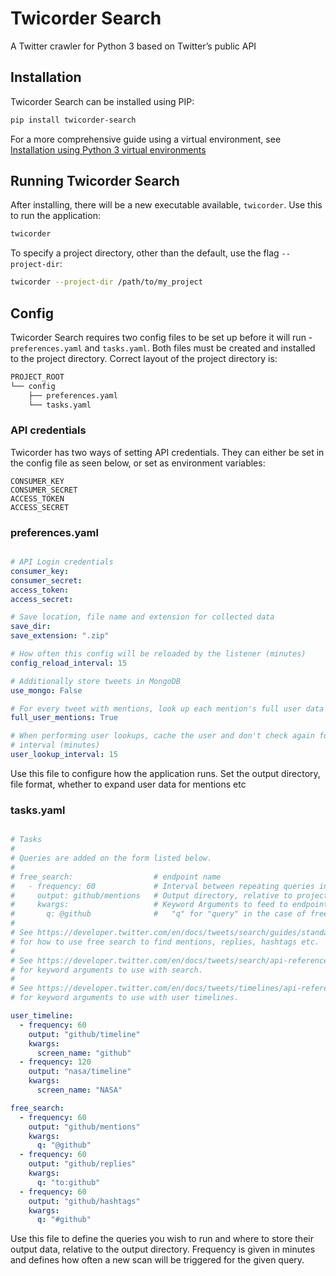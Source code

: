 # Twicorder Search
A Twitter crawler for Python 3 based on Twitter’s public API

## Installation
Twicorder Search can be installed using PIP:

```bash
pip install twicorder-search
```

For a more comprehensive guide using a virtual environment, see [Installation using Python 3 virtual environments](../master/INSTALL.md)

## Running Twicorder Search
After installing, there will be a new executable available, `twicorder`. Use this to run the application:
```bash
twicorder
```

To specify a project directory, other than the default, use the flag `--project-dir`:

```bash
twicorder --project-dir /path/to/my_project
```

## Config
Twicorder Search requires two config files to be set up before it will run - `preferences.yaml` and `tasks.yaml`. Both files must be created and installed to the project directory. Correct layout of the project directory is:

```bash
PROJECT_ROOT
└── config
    ├── preferences.yaml
    └── tasks.yaml
```

### API credentials
Twicorder has two ways of setting API credentials. They can either be set in the config file as seen below, or set as environment variables:

```
CONSUMER_KEY
CONSUMER_SECRET
ACCESS_TOKEN
ACCESS_SECRET
```

### preferences.yaml

```yaml

# API Login credentials
consumer_key:
consumer_secret:
access_token:
access_secret:

# Save location, file name and extension for collected data
save_dir:
save_extension: ".zip"

# How often this config will be reloaded by the listener (minutes)
config_reload_interval: 15

# Additionally store tweets in MongoDB
use_mongo: False

# For every tweet with mentions, look up each mention's full user data
full_user_mentions: True

# When performing user lookups, cache the user and don't check again for this
# interval (minutes)
user_lookup_interval: 15


```

Use this file to configure how the application runs. Set the output directory, file format, whether to expand user data for mentions etc

### tasks.yaml

```yaml

# Tasks
#
# Queries are added on the form listed below.
#
# free_search:                  # endpoint name
#   - frequency: 60             # Interval between repeating queries in minutes
#     output: github/mentions   # Output directory, relative to project directory
#     kwargs:                   # Keyword Arguments to feed to endpoint
#       q: @github              #   "q" for "query" in the case of free_search
#
# See https://developer.twitter.com/en/docs/tweets/search/guides/standard-operators
# for how to use free search to find mentions, replies, hashtags etc.
#
# See https://developer.twitter.com/en/docs/tweets/search/api-reference/get-search-tweets
# for keyword arguments to use with search.
#
# See https://developer.twitter.com/en/docs/tweets/timelines/api-reference/get-statuses-user_timeline
# for keyword arguments to use with user timelines.

user_timeline:
  - frequency: 60
    output: "github/timeline"
    kwargs:
      screen_name: "github"
  - frequency: 120
    output: "nasa/timeline"
    kwargs:
      screen_name: "NASA"

free_search:
  - frequency: 60
    output: "github/mentions"
    kwargs:
      q: "@github"
  - frequency: 60
    output: "github/replies"
    kwargs:
      q: "to:github"
  - frequency: 60
    output: "github/hashtags"
    kwargs:
      q: "#github"

```

Use this file to define the queries you wish to run and where to store their output data, relative to the output directory. Frequency is given in minutes and defines how often a new scan will be triggered for the given query.
